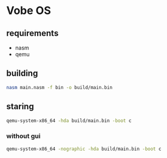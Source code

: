 # Vobe OS

## requirements

- nasm
- qemu

## building

```sh
nasm main.nasm -f bin -o build/main.bin
```

## staring

```sh
qemu-system-x86_64 -hda build/main.bin -boot c
```

### without gui

```sh
qemu-system-x86_64 -nographic -hda build/main.bin -boot c
```
